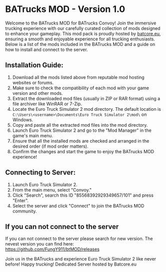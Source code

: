 # BATrucks MOD - Version 1.0

Welcome to the BATrucks MOD for BATrucks Convoy! Join the immersive trucking experience with our carefully curated collection of mods designed to enhance your gameplay. This mod pack is proudly hosted by [batcore.eu](https://batcore.eu), ensuring a smooth and enjoyable experience for all trucking enthusiasts. Below is a list of the mods included in the BATrucks MOD and a guide on how to install and connect to the server.

## Installation Guide:
1. Download all the mods listed above from reputable mod hosting websites or forums.
2. Make sure to check the compatibility of each mod with your game version and other mods.
3. Extract the downloaded mod files (usually in ZIP or RAR format) using a file archiver like WinRAR or 7-Zip.
4. Locate the Euro Truck Simulator 2 mod directory. The default location is `C:\Users\<username>\Documents\Euro Truck Simulator 2\mod\` on Windows.
5. Copy and paste all the extracted mod files into the mod directory.
6. Launch Euro Truck Simulator 2 and go to the "Mod Manager" in the game's main menu.
7. Ensure that all the installed mods are checked and arranged in the desired order (if mod order matters).
8. Confirm the changes and start the game to enjoy the BATrucks MOD experience!

## Connecting to Server:
1. Launch Euro Truck Simulator 2.
2. From the main menu, select "Convoy."
3. Click "Search", search this ID "85568392929349657/101" and press "Enter".
4. Select the server and click "Connect" to join the BATrucks MOD community.

## If you can not connect to the server
If you can not connect to the server please search for new version. 
The nevest version you can find here: https://github.com/FungY911/btMOD/releases

Join us in the BATrucks and experience Euro Truck Simulator 2 like never before! Happy trucking!
Dedicated Server hosted by Batcore.eu
